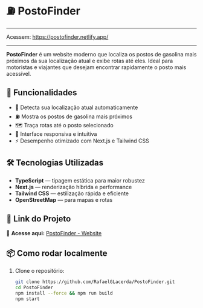 # ⛽ PostoFinder

---

Acessem: https://postofinder.netlify.app/

---

**PostoFinder** é um website moderno que localiza os postos de gasolina mais próximos da sua localização atual e exibe rotas até eles. Ideal para motoristas e viajantes que desejam encontrar rapidamente o posto mais acessível.

## 🚀 Funcionalidades

- 📍 Detecta sua localização atual automaticamente
- ⛽ Mostra os postos de gasolina mais próximos
- 🗺️ Traça rotas até o posto selecionado
- 🧭 Interface responsiva e intuitiva
- ⚡ Desempenho otimizado com Next.js e Tailwind CSS

## 🛠️ Tecnologias Utilizadas

- **TypeScript** — tipagem estática para maior robustez
- **Next.js** — renderização híbrida e performance
- **Tailwind CSS** — estilização rápida e eficiente
- **OpenStreetMap** — para mapas e rotas

## 🔗 Link do Projeto

🔗 **Acesse aqui:** [PostoFinder - Website](https://rafaelglacerda.github.io/PostoFinder)

## 📦 Como rodar localmente

1. Clone o repositório:
   ```bash
   git clone https://github.com/RafaelGLacerda/PostoFinder.git
   cd PostoFinder
   npm install --force && npm run build
   npm start
